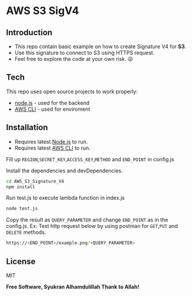 # AWS S3 SigV4 
## Introduction 
- This repo contain basic example on how to create Signature V4 for **S3**.
- Use this signature to connect to S3 using HTTPS request.
- Feel free to explore the code at your own risk. :stuck_out_tongue_winking_eye:

## Tech
This repo uses open source projects to work properly:
- [node.js] - used for the backend
- [AWS CLI] - used for enviroment

## Installation
- Requires latest [Node.js][node.js] to run.
- Requires latest [AWS CLI][AWS CLI] to run.

Fill up `REGION`,`SECRET_KEY`,`ACCESS_KEY`,`METHOD` and `END_POINT` in config.js

Install the dependencies and devDependencies.
```sh
cd AWS_S3_Signature_V4
npm install
```

Run test.js to execute lambda function in index.js
```sh
node test.js
```

Copy the result as `QUERY_PARAMETER` and change `END_POINT` as in the config.js.
Ex: Test http request below by using postman for `GET`,`PUT` and `DELETE` methods.
```sh
https://<END_POINT>/example.png?<QUERY_PARAMETER>
```

## License
MIT

**Free Software, Syukran Alhamdulillah Thank to Allah!**
    
   [awssdk]: <https://docs.aws.amazon.com/AWSJavaScriptSDK/latest/AWS/Rekognition.html>
   [node.js]: <http://nodejs.org>
   [SAM CLI]: <https://docs.aws.amazon.com/serverless-application-model/latest/developerguide/serverless-sam-cli-install.html>
   [AWS CLI]: <https://docs.aws.amazon.com/cli/latest/userguide/install-cliv2.html>
